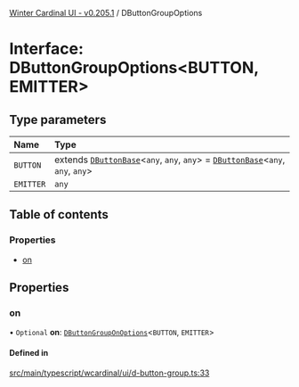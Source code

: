 [Winter Cardinal UI - v0.205.1](../index.md) / DButtonGroupOptions

# Interface: DButtonGroupOptions<BUTTON, EMITTER\>

## Type parameters

| Name | Type |
| :------ | :------ |
| `BUTTON` | extends [`DButtonBase`](../classes/DButtonBase.md)<`any`, `any`, `any`\> = [`DButtonBase`](../classes/DButtonBase.md)<`any`, `any`, `any`\> |
| `EMITTER` | `any` |

## Table of contents

### Properties

- [on](DButtonGroupOptions.md#on)

## Properties

### on

• `Optional` **on**: [`DButtonGroupOnOptions`](DButtonGroupOnOptions.md)<`BUTTON`, `EMITTER`\>

#### Defined in

[src/main/typescript/wcardinal/ui/d-button-group.ts:33](https://github.com/winter-cardinal/winter-cardinal-ui/blob/v0.205.1/src/main/typescript/wcardinal/ui/d-button-group.ts#L33)
